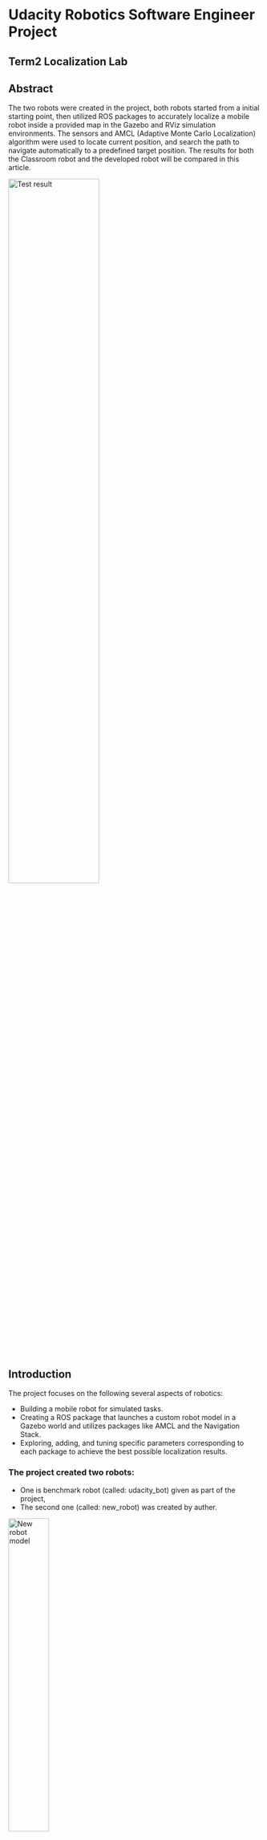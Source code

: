 # Udacity Robotics Software Engineer Project
## Term2 Localization Lab

## Abstract
The two robots were created in the project, both robots started from a initial starting point, then utilized ROS packages to accurately localize a mobile robot inside a provided map in the Gazebo and RViz simulation environments. The sensors and AMCL (Adaptive Monte Carlo Localization) algorithm were used to locate current position, and search the path to navigate automatically to a predefined target position. The results for both the Classroom robot and the developed robot will be compared in this article.

<img src="images/new_robot_result-w1.PNG" width="60%" height="60%" title="Test result">

## Introduction
The project focuses on the following several aspects of robotics:

* Building a mobile robot for simulated tasks.
* Creating a ROS package that launches a custom robot model in a Gazebo world and utilizes packages like AMCL and the Navigation Stack.
* Exploring, adding, and tuning specific parameters corresponding to each package to achieve the best possible localization results.

### The project created two robots: 
* One is benchmark robot (called: udacity_bot) given as part of the project, 
* The second one (called: new_robot) was created by auther.

<img src="images/new_robot_model_w.PNG" width="40%" height="40%" title="New robot model">

Both robots need to use sensors such as a camera or Lidar (Light Detection and Ranging) and AMCL algorithm package. 

A predefined maze map was provided, and a C++ navigation goal program was coded to give a navigation goal position. 

## Background
Consider a robot with an internal map of its environment. When the robot moves around, it needs to know where it is within this map. Determining its location and rotation (more generally, the pose) by using its sensor observations is known as robot localization.

Because the robot may not always behave in a perfectly predictable way, it generates many random guesses of where it is going to be next. These guesses are known as particles. Each particle contains a full description of a possible future state. When the robot observes the environment, it discards particles inconsistent with this observation, and generates more particles close to those that appear consistent. In the end, hopefully most particles converge to where the robot actually is[4].

The robot performance is related a running environment directly, it is so important which hardware and virtual machine configuration were used in this project.
### Hardware:
     Computer model: Surface Pro 4

     Processor: Intel i7-6650U CPU @ 2.20GHz @2.21GHz

     RAM: 16GB

     Operation System: Window 10 Pro

### Virual Machine:

     VMware Workstation 12 Pro, version 12.5.6

     Processor: 2

     Memory: 8GB

     Hard Disk: 40 GB

### Software

1. Using an Udacity ROS (Kinetic) package to create a robot simulation environment on VMWare machine. 
This ROS includes Python (2.7), Gazebo (7.10.0) and RViz (1.12.15) packages.

2. Using URDF (Unified Robot Description Format) to create the robot model which includes pose, inertial, collision and visual data.  
Two sensors - a camera and a laser rangefinder (Hokuyo)[1] was added in this URDF model.

3. A map created by Clearpath Robotics[2]  was used for both robots in the project.

<img src="images/map.PNG" width="30%" height="30%" title="Maze Map">

4. AMCL (Adaptive Monte Carlo Localization) algorithm was used to dynamically adjust the number of particles over a period of time.

5. A C++ code  was used to send a target position to move_base action server.

####  Kalman Filters and Monte Carlo Simulations are two most common algorithms for robot localization:
1. Kalman Filters and EKF
  The algorithm works in a two-step process. In the prediction step, the Kalman filter produces estimates of the current state variables, along with their uncertainties. Once the outcome of the next measurement (necessarily corrupted with some amount of error, including random noise) is observed, these estimates are updated using a weighted average, with more weight being given to estimates with higher certainty. The algorithm is recursive. It can run in real time, using only the present input measurements and the previously calculated state and its uncertainty matrix; no additional past information is required.

Using a Kalman filter does not assume that the errors are Gaussian. However, the filter yields the exact conditional probability estimate in the special case that all errors are Gaussian-distributed.

Extensions and generalizations to the method have also been developed, such as the extended Kalman filter and the unscented Kalman filter which work on nonlinear systems. The underlying model is similar to a hidden Markov model except that the state space of the latent variables is continuous and all latent and observed variables have Gaussian distributions.[4].

2. Monte Carlo Simulations
Monte Carlo simulations is an algorithm for robots to localize using a particle filter. Given a map of the environment, the algorithm estimates the position and orientation of a robot as it moves and senses the environment. The algorithm uses a particle filter to represent the distribution of likely states, with each particle representing a possible state, i.e., a hypothesis of where the robot is. The algorithm typically starts with a uniform random distribution of particles over the configuration space, meaning the robot has no information about where it is and assumes it is equally likely to be at any point in space. Whenever the robot moves, it shifts the particles to predict its new state after the movement. Whenever the robot senses something, the particles are resampled based on recursive Bayesian estimation, i.e., how well the actual sensed data correlate with the predicted state. Ultimately, the particles should converge towards the actual position of the robot.[5].

  ​

3. Compare Monte Carlo Simulations vs. Extend Kalman Filters

|    | MCL | EKF |
| :--- | :---: | :---: |
| Measurements | Raw Measurements | Landmarks |
| Measurement Noise | Any | Guassian |
| Posterior | Particles | Guassian |
| Efficiency(memory) | OK | Good |
| Efficency(time) | OK | Good |
| Ease of implementation | Good | OK |
| Resolution | OK | Good |
| Robustness | Good | Poor |
| Memory & Resolution Control | Yes | No |
| Global Localization | Yes | No |
| State Space | Multimodel Discrete | Unimodel Continuous |











## Results
### Testing scenario:
Both robots used the same map with same starting (0 0 -0.785) and target (0.995 -2.99 0) position.

| udacity_bot | new_robot |
| :---: | :---: |
| <img src="images/udacity_robot_w00.PNG" width="60%" height="30%" title="Starting udacity_bot"> | <img src="images/new_robot_w01.PNG" width="50%" height="25%" title="Starting new_robot"> |

### Testing results
#### Both robots navigated in map very well and could arrive to the target position within reasonable time.
| | udacity_bot | new_robot |
| :---: | :---: | :---: |
| Go straight | <img src="images/udacity_robot_w01.PNG" width="60%" height="24%" title="Go udacity_bot"> | <img src="images/new_robot_w02.PNG" width="50%" height="16%" title="Go new_robot"> |
| Make a turn | <img src="images/udacity_robot_w02.PNG" width="60%" height="24%" title="Make a turn udacity_bot"> | <img src="images/new_robot_w04.PNG" width="50%" height="16%" title="Make a turn new_robot"> |
| Arrived target | <img src="images/udacity_robot_w04.PNG" width="60%" height="24%" title="Arrived target udacity_bot"> | <img src="images/new_robot_w_result.PNG" width="50%" height="16%" title="Arrived target new robot"> |
| Average Time | 6 -7 munites | 4 -5 munites |



## Model Configuration

### These parameters were adjusted in the project to improve the robot performance:

 * /amcl/laser_model_type: likelihood_field_prob
 = (string, default: "likelihood_field") Which model to use, either beam, likelihood_field, or likelihood_field_prob (same as likelihood_field but incorporates the beamskip feature, if enabled)[5].
 
    Used likelihood_field_prob, make laser sensor has beamskip feature.

 * /amcl/max_particles: 240
 =  (int, default: 5000) Maximum allowed number of particles.
 * /amcl/min_particles: 30
 = (int, default: 100) Minimum allowed number of particles[5].
 
    Adjusted these two value lower to reduce CPU usage and improve performance.

 * /amcl/resample_interval: 1.0
 = (int, default: 2) Number of filter updates required before resampling[5].
 
    Set a lower value to improve performance.

 * /amcl/transform_tolerance: 3.2
 =  (int, default: 2) Number of filter updates required before resampling[5].
 
    Set the value higher to improve localization accuracy.

 * /move_base/TrajectoryPlannerROS/sim_time: 3.0
 = (double, default: 1.0) The amount of time to forward-simulate trajectories in seconds[5].
 
    Set higher value to speed up robot navigation.

 * /move_base/TrajectoryPlannerROS/xy_goal_tolerance: 0.05
 = (double, default: 0.10) The tolerance in meters for the controller in the x & y distance when achieving a goal[5].
 
    Reduce the value to increase the challenge to achiev a goal

 * /move_base/controller_frequency: 5.0
 = (double, default: 20.0) The frequency at which this controller will be called in Hz. Uses searchParam to read the parameter from parent namespaces if not set in the namespace of the controller. For use with move_base, this means that you only need to set its "controller_frequency" parameter and can safely leave this one unset[5]. 
 
    Set the lower value to eliminate the warning message "Control loop missed its desired rate of 20.0000Hz". This parameter doesn't impact robot performance, but it will reduce these unnecessary warning messages on the screen and in the log file.

 * /move_base/global_costmap/raytrace_range: 9.0
 * /move_base/local_costmap/raytrace_range: 9.0
 = (double, default: 3.0) The maximum range in meters at which to raytrace out obstacles from the map using sensor data[5].
 
    Used higher value to increase sensor detecting obstacles distance

 * /move_base/global_costmap/robot_radius: 0.19
 * /move_base/local_costmap/robot_radius: 0.19
 = (double, default: 0.46)  The radius of the robot in meters, this parameter should only be set for circular robots, all others should use the "footprint" parameter[5].
 
    Set a lower value to match the project robot size.

 * /move_base/global_costmap/transform_tolerance: 0.4
 * /move_base/local_costmap/transform_tolerance: 0.4
 =  (double, default: 0.2) Specifies the delay in transform (tf) data that is tolerable in seconds. This parameter serves as a safeguard to losing a link in the tf tree while still allowing an amount of latency the user is comfortable with to exist in the system[5].
 
    Set a little higher value to increase the system tolerable.




## Discussion

* Adjusting the parameter is a big challenge and time consuming job. Those parameters can be changed independently, but they are related eachother. It is impossible that one person tries all possible combination values for all parameters in limited time. A team work needs to assign for achieving the best result.

* AMCL would'n work well for the kidnapped robot problem, when this error: "Clearing costmap to unstuck robot" happened, the robot abruptly disappeared from one location and showed up in another position.

* A moving robot with MCL/AMCl algorithm can be used warehouse industry to move and delivery good inside the warehouse. This job and working environment have clear start and end positions. 




## Future Work

* Both robots started forward to dead end direction, then turned back to reverse point. The further study needs to involve to find out this is an algorithm issue or parameter turning problem.
* Additional sensor can be added on back of the robot, so the robot can go back and forth without rotating to navigate to the target position.

* Adjusting and trying different parameters are very man power cost work, a database can be built to store these test and result data to help developing a new robot, and use Deep Learning technology to figure out and generate these parameters automatically.



## Reference

[1] ClearPathRobotics,“Clearpath robotics home page.”https://www.clearpathrobotics.com, 2018.

[2] Hokuyo, “Hokuyo laser scanner home page.” https://www.hokuyo-aut.jp, 2018.

[3] Wikipedia, "Kalman filter" https://en.wikipedia.org/wiki/Kalman_filter 2018

[4] Wikipedia, "Monte Carlo localization" https://en.wikipedia.org/wiki/Monte_Carlo_localization 2018

[5] wiki.ROS.ORG, "Documentation" http://wiki.ros.org/  2018

